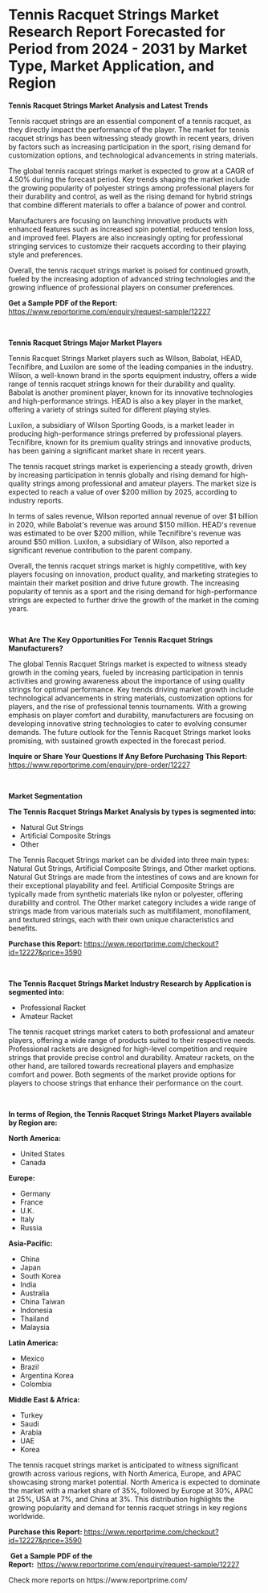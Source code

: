 <p><h1>Tennis Racquet Strings Market Research Report Forecasted for Period from 2024 -  2031 by Market Type, Market Application, and Region</h1></p><p><strong>Tennis Racquet Strings Market Analysis and Latest Trends</strong></p>
<p><p>Tennis racquet strings are an essential component of a tennis racquet, as they directly impact the performance of the player. The market for tennis racquet strings has been witnessing steady growth in recent years, driven by factors such as increasing participation in the sport, rising demand for customization options, and technological advancements in string materials.</p><p>The global tennis racquet strings market is expected to grow at a CAGR of 4.50% during the forecast period. Key trends shaping the market include the growing popularity of polyester strings among professional players for their durability and control, as well as the rising demand for hybrid strings that combine different materials to offer a balance of power and control.</p><p>Manufacturers are focusing on launching innovative products with enhanced features such as increased spin potential, reduced tension loss, and improved feel. Players are also increasingly opting for professional stringing services to customize their racquets according to their playing style and preferences.</p><p>Overall, the tennis racquet strings market is poised for continued growth, fueled by the increasing adoption of advanced string technologies and the growing influence of professional players on consumer preferences.</p></p>
<p><strong>Get a Sample PDF of the Report:&nbsp;</strong> <a href="https://www.reportprime.com/enquiry/request-sample/12227">https://www.reportprime.com/enquiry/request-sample/12227</a></p>
<p>&nbsp;</p>
<p><strong>Tennis Racquet Strings Major Market Players</strong></p>
<p><p>Tennis Racquet Strings Market players such as Wilson, Babolat, HEAD, Tecnifibre, and Luxilon are some of the leading companies in the industry. Wilson, a well-known brand in the sports equipment industry, offers a wide range of tennis racquet strings known for their durability and quality. Babolat is another prominent player, known for its innovative technologies and high-performance strings. HEAD is also a key player in the market, offering a variety of strings suited for different playing styles.</p><p>Luxilon, a subsidiary of Wilson Sporting Goods, is a market leader in producing high-performance strings preferred by professional players. Tecnifibre, known for its premium quality strings and innovative products, has been gaining a significant market share in recent years.</p><p>The tennis racquet strings market is experiencing a steady growth, driven by increasing participation in tennis globally and rising demand for high-quality strings among professional and amateur players. The market size is expected to reach a value of over $200 million by 2025, according to industry reports.</p><p>In terms of sales revenue, Wilson reported annual revenue of over $1 billion in 2020, while Babolat's revenue was around $150 million. HEAD's revenue was estimated to be over $200 million, while Tecnifibre's revenue was around $50 million. Luxilon, a subsidiary of Wilson, also reported a significant revenue contribution to the parent company.</p><p>Overall, the tennis racquet strings market is highly competitive, with key players focusing on innovation, product quality, and marketing strategies to maintain their market position and drive future growth. The increasing popularity of tennis as a sport and the rising demand for high-performance strings are expected to further drive the growth of the market in the coming years.</p></p>
<p>&nbsp;</p>
<p><strong>What Are The Key Opportunities For Tennis Racquet Strings Manufacturers?</strong></p>
<p><p>The global Tennis Racquet Strings market is expected to witness steady growth in the coming years, fueled by increasing participation in tennis activities and growing awareness about the importance of using quality strings for optimal performance. Key trends driving market growth include technological advancements in string materials, customization options for players, and the rise of professional tennis tournaments. With a growing emphasis on player comfort and durability, manufacturers are focusing on developing innovative string technologies to cater to evolving consumer demands. The future outlook for the Tennis Racquet Strings market looks promising, with sustained growth expected in the forecast period.</p></p>
<p><strong>Inquire or Share Your Questions If Any Before Purchasing This Report:</strong> <a href="https://www.reportprime.com/enquiry/pre-order/12227">https://www.reportprime.com/enquiry/pre-order/12227</a></p>
<p>&nbsp;</p>
<p><strong>Market Segmentation</strong></p>
<p><strong>The Tennis Racquet Strings Market Analysis by types is segmented into:</strong></p>
<p><ul><li>Natural Gut Strings</li><li>Artificial Composite Strings</li><li>Other</li></ul></p>
<p><p>The Tennis Racquet Strings market can be divided into three main types: Natural Gut Strings, Artificial Composite Strings, and Other market options. Natural Gut Strings are made from the intestines of cows and are known for their exceptional playability and feel. Artificial Composite Strings are typically made from synthetic materials like nylon or polyester, offering durability and control. The Other market category includes a wide range of strings made from various materials such as multifilament, monofilament, and textured strings, each with their own unique characteristics and benefits.</p></p>
<p><strong>Purchase this Report:&nbsp;</strong><a href="https://www.reportprime.com/checkout?id=12227&price=3590">https://www.reportprime.com/checkout?id=12227&price=3590</a></p>
<p>&nbsp;</p>
<p><strong>The Tennis Racquet Strings Market Industry Research by Application is segmented into:</strong></p>
<p><ul><li>Professional Racket</li><li>Amateur Racket</li></ul></p>
<p><p>The tennis racquet strings market caters to both professional and amateur players, offering a wide range of products suited to their respective needs. Professional rackets are designed for high-level competition and require strings that provide precise control and durability. Amateur rackets, on the other hand, are tailored towards recreational players and emphasize comfort and power. Both segments of the market provide options for players to choose strings that enhance their performance on the court.</p></p>
<p>&nbsp;</p>
<p><strong>In terms of Region, the Tennis Racquet Strings Market Players available by Region are:</strong></p>
<p>
    <p> <strong> North America: </strong>
        <ul>
            <li>United States</li>
            <li>Canada</li>
        </ul>
        </p> 
    <p> <strong> Europe: </strong>
        <ul>
            <li>Germany</li>
            <li>France</li>
            <li>U.K.</li>
            <li>Italy</li>
            <li>Russia</li>
        </ul>
        </p> 
    <p> <strong> Asia-Pacific: </strong>
        <ul>
            <li>China</li>
            <li>Japan</li>
            <li>South Korea</li>
            <li>India</li>
            <li>Australia</li>
            <li>China Taiwan</li>
            <li>Indonesia</li>
            <li>Thailand</li>
            <li>Malaysia</li>
        </ul>
        </p> 
    <p> <strong> Latin America: </strong>
        <ul>
            <li>Mexico</li>
            <li>Brazil</li>
            <li>Argentina Korea</li>
            <li>Colombia</li>
        </ul>
        </p> 
    <p> <strong> Middle East & Africa: </strong>
        <ul>
            <li>Turkey</li>
            <li>Saudi</li>
            <li>Arabia</li>
            <li>UAE</li>
            <li>Korea</li>
        </ul>
    </p>
    </p>
<p><p>The tennis racquet strings market is anticipated to witness significant growth across various regions, with North America, Europe, and APAC showcasing strong market potential. North America is expected to dominate the market with a market share of 35%, followed by Europe at 30%, APAC at 25%, USA at 7%, and China at 3%. This distribution highlights the growing popularity and demand for tennis racquet strings in key regions worldwide.</p></p>
<p><strong>Purchase this Report: </strong><a href="https://www.reportprime.com/checkout?id=12227&price=3590">https://www.reportprime.com/checkout?id=12227&price=3590</a></p>
<p>&nbsp;<strong>Get a Sample PDF of the Report:&nbsp;&nbsp;</strong><a href="https://www.reportprime.com/enquiry/request-sample/12227">https://www.reportprime.com/enquiry/request-sample/12227</a></p>
<p><strong></strong></p>
<p>Check more reports on https://www.reportprime.com/</p>